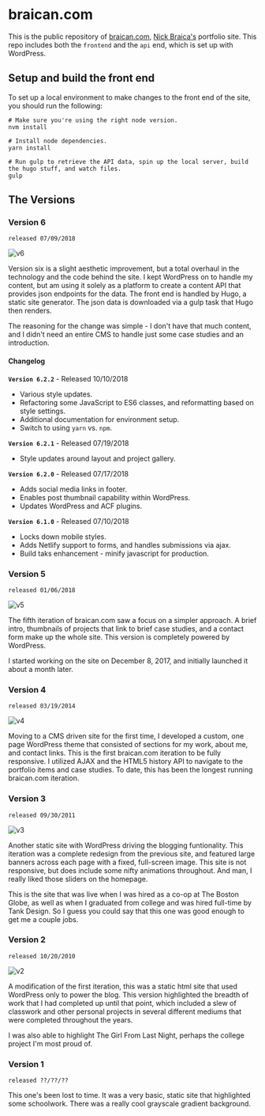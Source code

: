 # braican.com


This is the public repository of [braican.com](http://braican.com), [Nick Braica's](http://twitter.com/braican) portfolio site. This repo includes both the `frontend` and the `api` end, which is set up with WordPress.


## Setup and build the front end

To set up a local environment to make changes to the front end of the site, you should run the following:

```
# Make sure you're using the right node version.
nvm install

# Install node dependencies.
yarn install

# Run gulp to retrieve the API data, spin up the local server, build the hugo stuff, and watch files.
gulp
```


## The Versions

### Version 6
`released 07/09/2018`

![v6](assets/braican.com-v6.png?raw=true)

Version six is a slight aesthetic improvement, but a total overhaul in the technology and the code behind the site. I kept WordPress on to handle my content, but am using it solely as a platform to create a content API that provides json endpoints for the data. The front end is handled by Hugo, a static site generator. The json data is downloaded via a gulp task that Hugo then renders.

The reasoning for the change was simple - I don't have that much content, and I didn't need an entire CMS to handle just some case studies and an introduction.

#### Changelog

**`Version 6.2.2`** - Released 10/10/2018

* Various style updates.
* Refactoring some JavaScript to ES6 classes, and reformatting based on style settings.
* Additional documentation for environment setup.
* Switch to using `yarn` vs. `npm`.

**`Version 6.2.1`** - Released 07/19/2018

* Style updates around layout and project gallery.

**`Version 6.2.0`** - Released 07/17/2018

* Adds social media links in footer.
* Enables post thumbnail capability within WordPress.
* Updates WordPress and ACF plugins.

**`Version 6.1.0`** - Released 07/10/2018

* Locks down mobile styles.
* Adds Netlify support to forms, and handles submissions via ajax.
* Build taks enhancement - minify javascript for production.



### Version 5
`released 01/06/2018`

![v5](assets/braican.com-v5.jpg?raw=true)

The fifth iteration of braican.com saw a focus on a simpler approach. A brief intro, thumbnails of projects that link to brief case studies, and a contact form make up the whole site. This version is completely powered by WordPress.

I started working on the site on December 8, 2017, and initially launched it about a month later.


### Version 4
`released 03/19/2014`

![v4](assets/braican.com-v4.jpg?raw=true)

Moving to a CMS driven site for the first time, I developed a custom, one page WordPress theme that consisted of sections for my work, about me, and contact links. This is the first braican.com iteration to be fully responsive. I utilized AJAX and the HTML5 history API to navigate to the portfolio items and case studies. To date, this has been the longest running braican.com iteration.

### Version 3
`released 09/30/2011`

![v3](assets/braican.com-v3.jpg?raw=true)

Another static site with WordPress driving the blogging funtionality. This iteration was a complete redesign from the previous site, and featured large banners across each page with a fixed, full-screen image. This site is not responsive, but does include some nifty animations throughout. And man, I really liked those sliders on the homepage.

This is the site that was live when I was hired as a co-op at The Boston Globe, as well as when I graduated from college and was hired full-time by Tank Design. So I guess you could say that this one was good enough to get me a couple jobs.


### Version 2
`released 10/20/2010`

![v2](assets/braican.com-v2.jpg?raw=true)

A modification of the first iteration, this was a static html site that used WordPress only to power the blog. This version highlighted the breadth of work that I had completed up until that point, which included a slew of classwork and other personal projects in several different mediums that were completed throughout the years.

I was also able to highlight The Girl From Last Night, perhaps the college project I'm most proud of.

### Version 1

`released ??/??/??`

This one's been lost to time. It was a very basic, static site that highlighted some schoolwork. There was a really cool grayscale gradient background.
